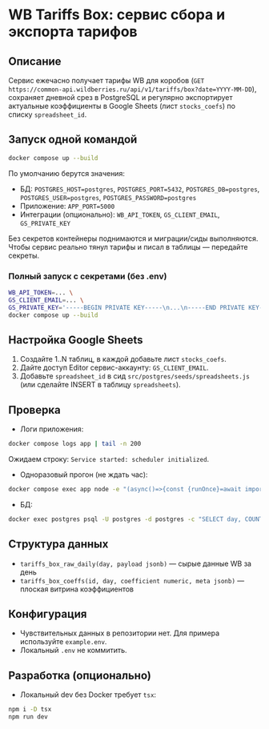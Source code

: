 # WB Tariffs Box: сервис сбора и экспорта тарифов

## Описание
Сервис ежечасно получает тарифы WB для коробов (`GET https://common-api.wildberries.ru/api/v1/tariffs/box?date=YYYY-MM-DD`),
сохраняет дневной срез в PostgreSQL и регулярно экспортирует актуальные коэффициенты в Google Sheets (лист `stocks_coefs`) по списку `spreadsheet_id`.

## Запуск одной командой
```bash
docker compose up --build
```
По умолчанию берутся значения:
- БД: `POSTGRES_HOST=postgres`, `POSTGRES_PORT=5432`, `POSTGRES_DB=postgres`, `POSTGRES_USER=postgres`, `POSTGRES_PASSWORD=postgres`
- Приложение: `APP_PORT=5000`
- Интеграции (опционально): `WB_API_TOKEN`, `GS_CLIENT_EMAIL`, `GS_PRIVATE_KEY`

Без секретов контейнеры поднимаются и миграции/сиды выполняются. Чтобы сервис реально тянул тарифы и писал в таблицы — передайте секреты.

### Полный запуск с секретами (без .env)
```bash
WB_API_TOKEN=... \
GS_CLIENT_EMAIL=... \
GS_PRIVATE_KEY='-----BEGIN PRIVATE KEY-----\n...\n-----END PRIVATE KEY-----\n' \
docker compose up --build
```

## Настройка Google Sheets
1) Создайте 1..N таблиц, в каждой добавьте лист `stocks_coefs`.
2) Дайте доступ Editor сервис-аккаунту: `GS_CLIENT_EMAIL`.
3) Добавьте `spreadsheet_id` в сид `src/postgres/seeds/spreadsheets.js` (или сделайте INSERT в таблицу `spreadsheets`).

## Проверка
- Логи приложения:
```bash
docker compose logs app | tail -n 200
```
Ожидаем строку: `Service started: scheduler initialized`.

- Одноразовый прогон (не ждать час):
```bash
docker compose exec app node -e "(async()=>{const {runOnce}=await import('/app/dist/scheduler.js'); await runOnce({ wbToken: process.env.WB_API_TOKEN, sheetsAuth: { clientEmail: process.env.GS_CLIENT_EMAIL, privateKey: process.env.GS_PRIVATE_KEY }, sheetTitle: 'stocks_coefs' }); console.log('manual runOnce finished');})().catch(e=>{console.error(e); process.exit(1);});"
```

- БД:
```bash
docker exec postgres psql -U postgres -d postgres -c "SELECT day, COUNT(*) FROM tariffs_box_coeffs GROUP BY day ORDER BY day DESC LIMIT 1;"
```

## Структура данных
- `tariffs_box_raw_daily(day, payload jsonb)` — сырые данные WB за день
- `tariffs_box_coeffs(id, day, coefficient numeric, meta jsonb)` — плоская витрина коэффициентов

## Конфигурация
- Чувствительных данных в репозитории нет. Для примера используйте `example.env`.
- Локальный `.env` не коммитить.

## Разработка (опционально)
- Локальный dev без Docker требует `tsx`:
```bash
npm i -D tsx
npm run dev
```
